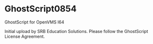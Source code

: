 GhostScript0854
===============

GhostScript for OpenVMS I64

Initial upload by SRB Education Solutions. Please follow the GhostScript License Agreement.

